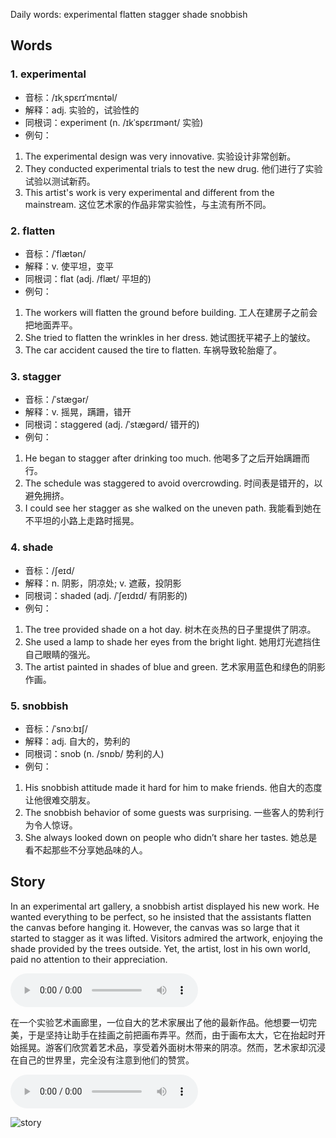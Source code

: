 Daily words: experimental flatten stagger shade snobbish

## Words
### 1. experimental
- 音标：/ɪkˌspɛrɪˈmɛntəl/ <span style="cursor: pointer;" onclick="document.getElementById('audio-player-1').play()"><i class="fas fa-volume-up"></i></span>
<audio id="audio-player-1" src="https://files.dwong.top/words/experimental.mp3" style="display:none;"></audio>
- 解释：adj. 实验的，试验性的
- 同根词：experiment (n. /ɪkˈspɛrɪmənt/ 实验)
- 例句：
1. The experimental design was very innovative. 
实验设计非常创新。 
2. They conducted experimental trials to test the new drug. 
他们进行了实验试验以测试新药。 
3. This artist's work is very experimental and different from the mainstream. 
这位艺术家的作品非常实验性，与主流有所不同。

### 2. flatten
- 音标：/ˈflætən/ <span style="cursor: pointer;" onclick="document.getElementById('audio-player-2').play()"><i class="fas fa-volume-up"></i></span>
<audio id="audio-player-2" src="https://files.dwong.top/words/flatten.mp3" style="display:none;"></audio>
- 解释：v. 使平坦，变平
- 同根词：flat (adj. /flæt/ 平坦的)
- 例句：
1. The workers will flatten the ground before building. 
工人在建房子之前会把地面弄平。 
2. She tried to flatten the wrinkles in her dress. 
她试图抚平裙子上的皱纹。 
3. The car accident caused the tire to flatten. 
车祸导致轮胎瘪了。

### 3. stagger
- 音标：/ˈstæɡər/ <span style="cursor: pointer;" onclick="document.getElementById('audio-player-3').play()"><i class="fas fa-volume-up"></i></span>
<audio id="audio-player-3" src="https://files.dwong.top/words/stagger.mp3" style="display:none;"></audio>
- 解释：v. 摇晃，蹒跚，错开
- 同根词：staggered (adj. /ˈstæɡərd/ 错开的)
- 例句：
1. He began to stagger after drinking too much. 
他喝多了之后开始蹒跚而行。 
2. The schedule was staggered to avoid overcrowding. 
时间表是错开的，以避免拥挤。 
3. I could see her stagger as she walked on the uneven path. 
我能看到她在不平坦的小路上走路时摇晃。

### 4. shade
- 音标：/ʃeɪd/ <span style="cursor: pointer;" onclick="document.getElementById('audio-player-4').play()"><i class="fas fa-volume-up"></i></span>
<audio id="audio-player-4" src="https://files.dwong.top/words/shade.mp3" style="display:none;"></audio>
- 解释：n. 阴影，阴凉处; v. 遮蔽，投阴影
- 同根词：shaded (adj. /ˈʃeɪdɪd/ 有阴影的)
- 例句：
1. The tree provided shade on a hot day. 
树木在炎热的日子里提供了阴凉。 
2. She used a lamp to shade her eyes from the bright light. 
她用灯光遮挡住自己眼睛的强光。 
3. The artist painted in shades of blue and green. 
艺术家用蓝色和绿色的阴影作画。

### 5. snobbish
- 音标：/ˈsnɔːbɪʃ/ <span style="cursor: pointer;" onclick="document.getElementById('audio-player-5').play()"><i class="fas fa-volume-up"></i></span>
<audio id="audio-player-5" src="https://files.dwong.top/words/snobbish.mp3" style="display:none;"></audio>
- 解释：adj. 自大的，势利的
- 同根词：snob (n. /snɒb/ 势利的人)
- 例句：
1. His snobbish attitude made it hard for him to make friends. 
他自大的态度让他很难交朋友。 
2. The snobbish behavior of some guests was surprising. 
一些客人的势利行为令人惊讶。 
3. She always looked down on people who didn’t share her tastes. 
她总是看不起那些不分享她品味的人。

## Story
In an experimental art gallery, a snobbish artist displayed his new work. He wanted everything to be perfect, so he insisted that the assistants flatten the canvas before hanging it. However, the canvas was so large that it started to stagger as it was lifted. Visitors admired the artwork, enjoying the shade provided by the trees outside. Yet, the artist, lost in his own world, paid no attention to their appreciation.

<audio controls>
  <source src="./audios/story/2024-10-22-english.mp3" type="audio/mpeg">
  你的浏览器不支持音频元素。
</audio>
  

在一个实验艺术画廊里，一位自大的艺术家展出了他的最新作品。他想要一切完美，于是坚持让助手在挂画之前把画布弄平。然而，由于画布太大，它在抬起时开始摇晃。游客们欣赏着艺术品，享受着外面树木带来的阴凉。然而，艺术家却沉浸在自己的世界里，完全没有注意到他们的赞赏。

<audio controls>
  <source src="./audios/story/2024-10-22-chinese.mp3" type="audio/mpeg">
  你的浏览器不支持音频元素。
</audio>
  

![story](https://files.dwong.top/images/2024-10-22.png)

